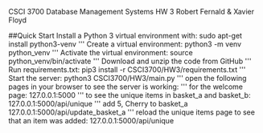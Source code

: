 CSCI 3700 Database Management Systems
HW 3
Robert Fernald & Xavier Floyd

##Quick Start
Install a Python 3 virtual environment with:
sudo apt-get install python3-venv
'''
Create a virtual environment:
python3 -m venv python_venv
'''
Activate the virtual environment:
source python_venv/bin/activate
'''
Download and unzip the code from GitHub
'''
Run requirements.txt:
pip3 install -r CSCI3700/HW3/requirements.txt
'''
Start the server:
python3 CSCI3700/HW3/main.py
'''
open the following pages in your browser to see the server is working:
'''
for the welcome page:
127.0.0.1:5000
'''
to see the unique items in basket_a and basket_b:
127.0.0.1:5000/api/unique
'''
add 5, Cherry to basket_a
127.0.0.1:5000/api/update_basket_a
'''
reload the unique items page to see that an item was added:
127.0.0.1:5000/api/unique